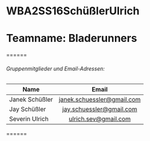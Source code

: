 WBA2SS16SchüßlerUlrich
======

# Teamname: Bladerunners

======

###### Gruppenmitglieder und Email-Adressen:  

|Name          |Email                     | 
|--------------|:------------------------:|
|Janek Schüßler|janek.schuessler@gmail.com|
|Jay Schüßler  |jay.schuessler@gmail.com  |
|Severin Ulrich|ulrich.sev@gmail.com      |

======
